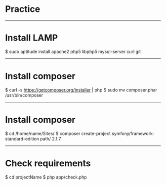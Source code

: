 # Practice

---

# Install LAMP

$ sudo aptitude install apache2 php5 libphp5 mysql-server curl git

---

# Install composer

$ curl -s https://getcomposer.org/installer | php
$ sudo mv composer.phar /usr/bin/composer

---

# Install composer

$ cd /home/name/Sites/
$ composer create-project symfony/framework-standard-edition path/ 2.1.7

---

# Check requirements

$ cd projectName
$ php app/check.php
